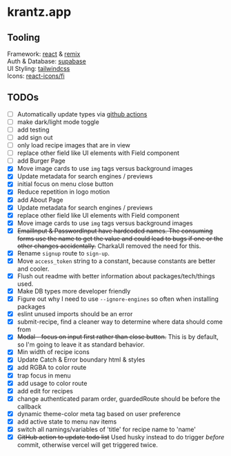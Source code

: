 # krantz.app

## Tooling

Framework: [react](https://reactjs.org/) & [remix](https://remix.run)  
Auth & Database: [supabase](https://supabase.com/)  
UI Styling: [tailwindcss](https://tailwindcss.com/)  
Icons: [react-icons/fi](https://react-icons.github.io/react-icons/icons?name=fi)  

## TODOs

- [ ] Automatically update types via [github actions](https://supabase.com/docs/reference/javascript/generating-types)
- [ ] make dark/light mode toggle
- [ ] add testing
- [ ] add sign out
- [ ] only load recipe images that are in view
- [ ] replace other field like UI elements with Field component
- [ ] add Burger Page
- [x] Move image cards to use `img` tags versus background images
- [x] Update metadata for search engines / previews
- [x] initial focus on menu close button
- [x] Reduce repetition in logo motion
- [x] add About Page
- [x] Update metadata for search engines / previews
- [x] replace other field like UI elements with Field component
- [x] Move image cards to use `img` tags versus background images
- [x] ~~EmailInput & PasswordInput have hardcoded names. The consuming forms use the name to get the value and could lead to bugs if one or the other changes accidentally.~~ CharkaUI removed the need for this.
- [x] Rename `signup` route to `sign-up`.
- [x] Move `access_token` string to a constant, because constants are better and cooler.
- [x] Flush out readme with better information about packages/tech/things used.
- [x] Make DB types more developer friendly
- [x] Figure out why I need to use `--ignore-engines` so often when installing packages
- [x] eslint unused imports should be an error
- [x] submit-recipe, find a cleaner way to determine where data should come from
- [x] ~~Modal - focus on input first rather than close button.~~ This is by default, so I'm going to leave it as standard behavior.
- [x] Min width of recipe icons
- [x] Update Catch & Error boundary html & styles
- [x] add RGBA to color route
- [x] trap focus in menu
- [x] add usage to color route
- [x] add edit for recipes
- [x] change authenticated param order, guardedRoute should be before the callback 
- [x] dynamic theme-color meta tag based on user preference
- [x] add active state to menu nav items
- [x] switch all namings/variables of 'title' for recipe name to 'name'
- [x] ~~GitHub action to update todo list~~ Used husky instead to do trigger _before_ commit, otherwise vercel will get triggered twice.
